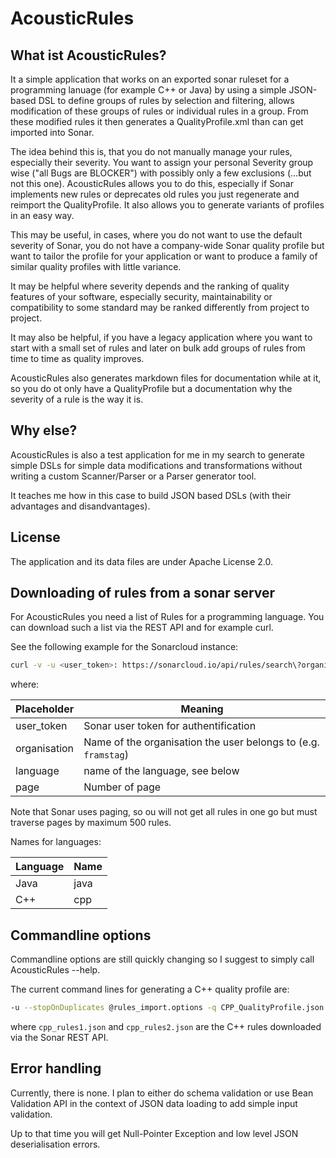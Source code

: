 # AcousticRules

## What ist AcousticRules?

It a simple application that works on an exported sonar ruleset
for a programming lanuage (for example C++ or Java) by using a
simple  JSON-based DSL to define groups of rules by selection and filtering,
allows modification of these groups of rules or individual rules in a group.
From these modified rules it then generates a QualityProfile.xml than can get
imported into Sonar.

The idea behind this is, that you do not manually manage your rules, especially
their severity. You want to assign your personal Severity group
wise ("all Bugs are BLOCKER") with possibly only a few exclusions
(...but not this one). AcousticRules allows you to do this, especially
if Sonar implements new rules or deprecates old rules you just regenerate
and reimport the QualityProfile. It also allows you to generate
variants of profiles in an easy way.

This may be useful, in cases, where you do not want to use the default severity
of Sonar, you do not have a company-wide Sonar quality profile but want to 
tailor the profile for your application or want to produce a family of 
similar quality profiles with little variance.

It may be helpful where severity depends and the ranking of quality
features of your software, especially security, maintainability or compatibility
to some standard may be ranked differently from project to project.

It may also be helpful, if you have a legacy application where you want to
start with a small set of rules and later on bulk add groups of rules
from time to time as quality improves.

AcousticRules also generates markdown files for documentation
while at it, so you do ot only have a QualityProfile but a documentation
why the severity of a rule is the way it is.

## Why else?

AcousticRules is also a test application for me in my search to 
generate simple DSLs for simple data modifications and
transformations without writing a custom Scanner/Parser or a 
Parser generator tool.

It teaches me how in this case to build JSON based DSLs
(with their advantages and disandvantages).

## License

The application and its data files are under Apache License 2.0.

## Downloading of rules from a sonar server

For AcousticRules you need a list of Rules for a programming
language. You can download such a list via the REST API and for example
curl.

See the following example for the Sonarcloud instance:

```bash
curl -v -u <user_token>: https://sonarcloud.io/api/rules/search\?organization\=<organisation>\&languages\=<language>\&ps\=500\&p\=<page> >rules1.json
```

where:

|Placeholder| Meaning                                                        |
|-----------|----------------------------------------------------------------|
|user_token | Sonar user token for authentification                          |
|organisation| Name of the organisation the user belongs to (e.g. `framstag`) |
 |language| name of the language, see below                                |
|page| Number of page                                                 |

Note that Sonar uses paging, so ou will not get all rules in one go but must 
traverse pages by maximum 500 rules.

Names for languages:

| Language | Name |
|----------|------|
| Java     | java |
| C++      | cpp  |

## Commandline options

Commandline options are still quickly changing so I suggest to simply
call AcousticRules --help.

The current command lines for generating a C++ quality profile are:

```bash
-u --stopOnDuplicates @rules_import.options -q CPP_QualityProfile.json cpp_rules1.json cpp_rules2.json
```

where `cpp_rules1.json` and `cpp_rules2.json` are the C++ rules downloaded
via the Sonar REST API.

## Error handling

Currently, there is none. I plan to either do schema validation or use
Bean Validation API in the context of JSON data loading to add simple
input validation.

Up to that time you will get Null-Pointer Exception and low level JSON
deserialisation errors.